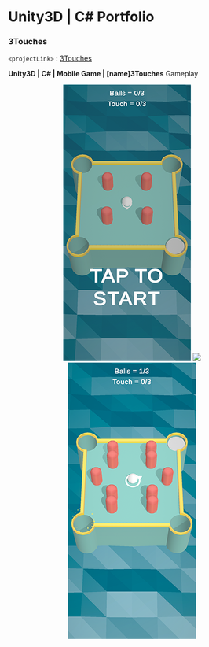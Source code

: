 # Unity3D | C# Portfolio

### 3Touches
`<projectLink>` : [3Touches](https://github.com/Smi1e-man/3Touches)

**Unity3D | C# | Mobile Game | [name]3Touches**
Gameplay

<p align="center">
<img src="img/img_3touches_1.png"/>
<img src="gif/demo_touches.gif"/>
<img src="img/img_3touches_2.png"/>
</p>
